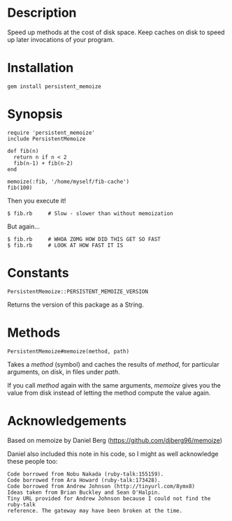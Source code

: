 # Description
Speed up methods at the cost of disk space. Keep caches on disk to speed
up later invocations of your program.

# Installation
    gem install persistent_memoize

# Synopsis

    require 'persistent_memoize'
    include PersistentMemoize

    def fib(n)
      return n if n < 2
      fib(n-1) + fib(n-2)
    end

    memoize(:fib, '/home/myself/fib-cache')
    fib(100) 
    
Then you execute it!

    $ fib.rb     # Slow - slower than without memoization

But again...
   
    $ fib.rb     # WHOA ZOMG HOW DID THIS GET SO FAST
    $ fib.rb     # LOOK AT HOW FAST IT IS

# Constants
    PersistentMemoize::PERSISTENT_MEMOIZE_VERSION

Returns the version of this package as a String.

# Methods
    PersistentMemoize#memoize(method, path)
Takes a _method_ (symbol) and caches the results of _method_, for 
particular arguments, on disk, in files under _path_. 

If you call _method_ again with the same arguments, _memoize_ gives
you the value from disk instead of letting the method compute the
value again.

# Acknowledgements

Based on memoize by Daniel Berg (https://github.com/djberg96/memoize)

Daniel also included this note in his code, so I might as well acknowledge 
these people too:

    Code borrowed from Nobu Nakada (ruby-talk:155159).
    Code borrowed from Ara Howard (ruby-talk:173428).
    Code borrowed from Andrew Johnson (http://tinyurl.com/8ymx8)
    Ideas taken from Brian Buckley and Sean O'Halpin.
    Tiny URL provided for Andrew Johnson because I could not find the ruby-talk
    reference. The gateway may have been broken at the time.



